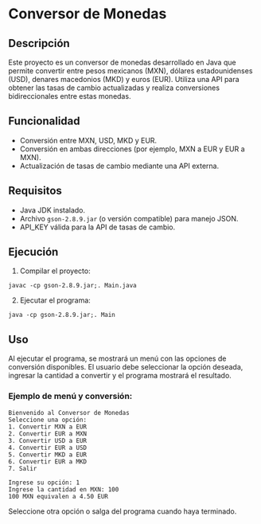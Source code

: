 # Conversor de Monedas

## Descripción

Este proyecto es un conversor de monedas desarrollado en Java que permite convertir entre pesos mexicanos (MXN), dólares
estadounidenses (USD), denares macedonios (MKD) y euros (EUR). Utiliza una API para obtener las tasas de cambio
actualizadas y realiza conversiones bidireccionales entre estas monedas.

## Funcionalidad

- Conversión entre MXN, USD, MKD y EUR.
- Conversión en ambas direcciones (por ejemplo, MXN a EUR y EUR a MXN).
- Actualización de tasas de cambio mediante una API externa.

## Requisitos

- Java JDK instalado.
- Archivo `gson-2.8.9.jar` (o versión compatible) para manejo JSON.
- API_KEY válida para la API de tasas de cambio.

## Ejecución

1. Compilar el proyecto:

```
javac -cp gson-2.8.9.jar;. Main.java
```

2. Ejecutar el programa:

```
java -cp gson-2.8.9.jar;. Main
```

## Uso

Al ejecutar el programa, se mostrará un menú con las opciones de conversión disponibles. El usuario debe seleccionar la
opción deseada, ingresar la cantidad a convertir y el programa mostrará el resultado.

### Ejemplo de menú y conversión:

```
Bienvenido al Conversor de Monedas
Seleccione una opción:
1. Convertir MXN a EUR
2. Convertir EUR a MXN
3. Convertir USD a EUR
4. Convertir EUR a USD
5. Convertir MKD a EUR
6. Convertir EUR a MKD
7. Salir

Ingrese su opción: 1
Ingrese la cantidad en MXN: 100
100 MXN equivalen a 4.50 EUR
```

Seleccione otra opción o salga del programa cuando haya terminado.
